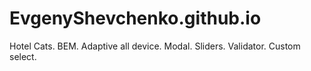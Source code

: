 # EvgenyShevchenko.github.io
Hotel Cats.
BEM. Adaptive all device. Modal. Sliders. Validator. Custom select. 

